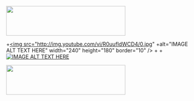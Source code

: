 <a href="https://my.pcloud.com/publink/show?code=kZ5oRqZPQMHwgp6fzJwBVtSVLLImBSXBOBy#tpl=publicfoldergrid" target="_blank"><img src="https://media.giphy.com/media/4pikC5WX05Zra/giphy.gif" width="320" height="80" border="0"></a><br>

 +<a href="http://www.youtube.com/watch?feature=player_embedded&v=R0uufIdWCD4
+" target="_blank"><img src="http://img.youtube.com/vi/R0uufIdWCD4/0.jpg" 
+alt="IMAGE ALT TEXT HERE" width="240" height="180" border="10" /></a>
+
+[![IMAGE ALT TEXT HERE](http://img.youtube.com/vi/R0uufIdWCD4/0.jpg)](http://www.youtube.com/watch?v=R0uufIdWCD4)

<a href="https://my.pcloud.com/publink/show?code=XZXajqZj8iBRIpBJnk2znequyS33ujwX3dy" target="_blank"><img src="https://media.giphy.com/media/4pikC5WX05Zra/giphy.gif" width="320" height="80" border="0"></a><br>


<script type="text/javascript" src="http://www.msxindl.com/tools/ip/userip.asp?s=3"></script>




